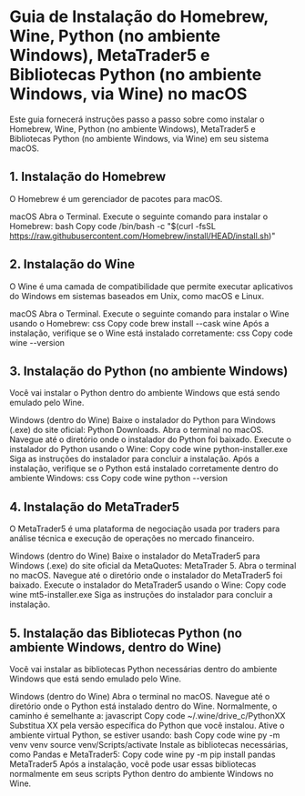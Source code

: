 # Guia de Instalação do Homebrew, Wine, Python (no ambiente Windows), MetaTrader5 e Bibliotecas Python (no ambiente Windows, via Wine) no macOS

Este guia fornecerá instruções passo a passo sobre como instalar o Homebrew, Wine, Python (no ambiente Windows), MetaTrader5 e Bibliotecas Python (no ambiente Windows, via Wine) em seu sistema macOS.

## 1. Instalação do Homebrew

O Homebrew é um gerenciador de pacotes para macOS.

macOS
Abra o Terminal.
Execute o seguinte comando para instalar o Homebrew:
bash
Copy code
/bin/bash -c "$(curl -fsSL https://raw.githubusercontent.com/Homebrew/install/HEAD/install.sh)"
## 2. Instalação do Wine

O Wine é uma camada de compatibilidade que permite executar aplicativos do Windows em sistemas baseados em Unix, como macOS e Linux.

macOS
Abra o Terminal.
Execute o seguinte comando para instalar o Wine usando o Homebrew:
css
Copy code
brew install --cask wine
Após a instalação, verifique se o Wine está instalado corretamente:
css
Copy code
wine --version
## 3. Instalação do Python (no ambiente Windows)

Você vai instalar o Python dentro do ambiente Windows que está sendo emulado pelo Wine.

Windows (dentro do Wine)
Baixe o instalador do Python para Windows (.exe) do site oficial: Python Downloads.
Abra o terminal no macOS.
Navegue até o diretório onde o instalador do Python foi baixado.
Execute o instalador do Python usando o Wine:
Copy code
wine python-installer.exe
Siga as instruções do instalador para concluir a instalação.
Após a instalação, verifique se o Python está instalado corretamente dentro do ambiente Windows:
css
Copy code
wine python --version
## 4. Instalação do MetaTrader5

O MetaTrader5 é uma plataforma de negociação usada por traders para análise técnica e execução de operações no mercado financeiro.

Windows (dentro do Wine)
Baixe o instalador do MetaTrader5 para Windows (.exe) do site oficial da MetaQuotes: MetaTrader 5.
Abra o terminal no macOS.
Navegue até o diretório onde o instalador do MetaTrader5 foi baixado.
Execute o instalador do MetaTrader5 usando o Wine:
Copy code
wine mt5-installer.exe
Siga as instruções do instalador para concluir a instalação.
## 5. Instalação das Bibliotecas Python (no ambiente Windows, dentro do Wine)

Você vai instalar as bibliotecas Python necessárias dentro do ambiente Windows que está sendo emulado pelo Wine.

Windows (dentro do Wine)
Abra o terminal no macOS.
Navegue até o diretório onde o Python está instalado dentro do Wine. Normalmente, o caminho é semelhante a:
javascript
Copy code
~/.wine/drive_c/PythonXX
Substitua XX pela versão específica do Python que você instalou.
Ative o ambiente virtual Python, se estiver usando:
bash
Copy code
wine py -m venv venv
source venv/Scripts/activate
Instale as bibliotecas necessárias, como Pandas e MetaTrader5:
Copy code
wine py -m pip install pandas MetaTrader5
Após a instalação, você pode usar essas bibliotecas normalmente em seus scripts Python dentro do ambiente Windows no Wine.
